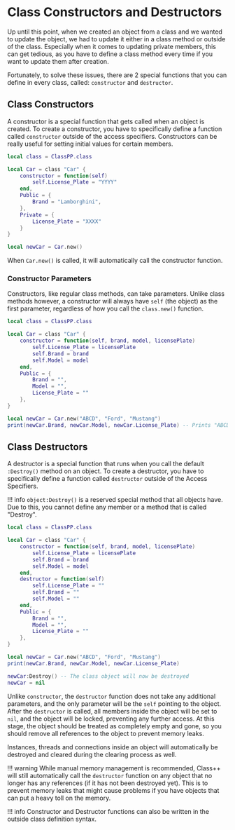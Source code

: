 # Class Constructors and Destructors

Up until this point, when we created an object from a class and we wanted to update the object, we had to update it either in a class method or outside of the class. Especially when it comes to updating private members, this can get tedious, as you have to define a class method every time if you want to update them after creation. <br>

Fortunately, to solve these issues, there are 2 special functions that you can define in every class, called: `constructor` and `destructor`.

## Class Constructors

A constructor is a special function that gets called when an object is created. To create a constructor, you have to specifically define a function called `constructor` outside of the access specifiers. Constructors can be really useful for setting initial values for certain members.

```lua
local class = ClassPP.class

local Car = class "Car" {
    constructor = function(self)
        self.License_Plate = "YYYY"
    end,
    Public = {
        Brand = "Lamborghini",
    },
    Private = {
        License_Plate = "XXXX"
    }
}

local newCar = Car.new()
```
When `Car.new()` is called, it will automatically call the constructor function.

### Constructor Parameters

Constructors, like regular class methods, can take parameters. Unlike class methods however, a constructor will always have `self` (the object) as the first parameter, regardless of how you call the `class.new()` function.

```lua
local class = ClassPP.class

local Car = class "Car" {
    constructor = function(self, brand, model, licensePlate)
        self.License_Plate = licensePlate
        self.Brand = brand
        self.Model = model
    end,
    Public = {
        Brand = "",
        Model = "",
        License_Plate = ""
    },
}

local newCar = Car.new("ABCD", "Ford", "Mustang")
print(newCar.Brand, newCar.Model, newCar.License_Plate) -- Prints "ABCD, Ford, Mustang"!
```

## Class Destructors

A destructor is a special function that runs when you call the default `:Destroy()` method on an object. To create a destructor, you have to specifically define a function called `destructor` outside of the Access Specifiers.

!!! info
    `object:Destroy()` is a reserved special method that all objects have. Due to this, you cannot define any member or a method that is called "Destroy".

```lua
local class = ClassPP.class

local Car = class "Car" {
    constructor = function(self, brand, model, licensePlate)
        self.License_Plate = licensePlate
        self.Brand = brand
        self.Model = model
    end,
    destructor = function(self)
        self.License_Plate = ""
        self.Brand = ""
        self.Model = ""
    end,
    Public = {
        Brand = "",
        Model = "",
        License_Plate = ""
    },
}

local newCar = Car.new("ABCD", "Ford", "Mustang")
print(newCar.Brand, newCar.Model, newCar.License_Plate)

newCar:Destroy() -- The class object will now be destroyed
newCar = nil
```

Unlike `constructor`, the `destructor` function does not take any additional parameters, and the only parameter will be the `self` pointing to the object. After the `destructor` is called, all members inside the object will be set to `nil`, and the object will be locked, preventing any further access. At this stage, the object should be treated as completely empty and gone, so you should remove all references to the object to prevent memory leaks.

Instances, threads and connections inside an object will automatically be destroyed and cleared during the clearing process as well.

!!! warning
    While manual memory management is recommended, Class++ will still automatically call the `destructor` function on any object that no longer has any references (if it has not been destroyed yet). This is to prevent memory leaks that might cause problems if you have objects that can put a heavy toll on the memory.

!!! info
    Constructor and Destructor functions can also be written in the outside class definition syntax.
